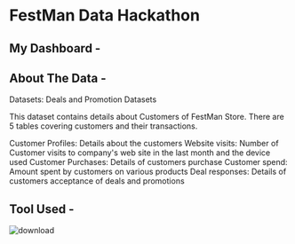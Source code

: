 # FestMan Data Hackathon

## My Dashboard -



## About The Data -

Datasets: Deals and Promotion Datasets

This dataset contains details about Customers of FestMan Store. There are 5 tables covering customers and their transactions.

 Customer Profiles: Details about the customers
 Website visits: Number of Customer visits to company's web site in the last month and the device used
 Customer Purchases: Details of customers purchase
 Customer spend: Amount spent by customers on various products
 Deal responses: Details of customers acceptance of deals and promotions
 
 
## Tool Used - 

![download](https://user-images.githubusercontent.com/52499914/119385496-d3af2100-bce3-11eb-835e-be743cfdd0ca.png)
